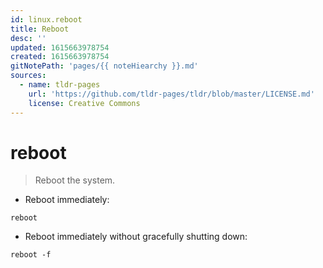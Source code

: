 ```yaml
---
id: linux.reboot
title: Reboot
desc: ''
updated: 1615663978754
created: 1615663978754
gitNotePath: 'pages/{{ noteHiearchy }}.md'
sources:
  - name: tldr-pages
    url: 'https://github.com/tldr-pages/tldr/blob/master/LICENSE.md'
    license: Creative Commons
---
```

# reboot

> Reboot the system.

- Reboot immediately:

`reboot`

- Reboot immediately without gracefully shutting down:

`reboot -f`


